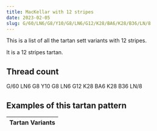 ```yaml
---
title: MacKellar with 12 stripes
date: 2023-02-05
slug: G/60/LN6/G8/Y10/G8/LN6/G12/K28/BA6/K28/B36/LN/8
---
```

This is a list of all the tartan sett variants with 12 stripes.

It is a 12 stripes tartan.


## Thread count
G/60 LN6 G8 Y10 G8 LN6 G12 K28 BA6 K28 B36 LN/8

## Examples of this tartan pattern

| Tartan Variants |
|---------------|
